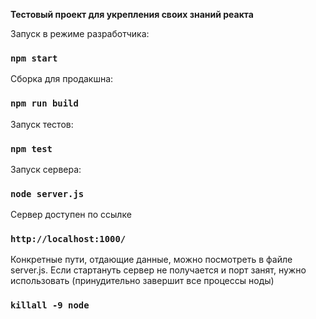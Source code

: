 <b>Тестовый проект для укрепления своих знаний реакта</b>

Запуск в режиме разработчика:

### `npm start`

Сборка для продакшна:

### `npm run build`

Запуск тестов:

### `npm test`

Запуск сервера:

### `node server.js`

Сервер доступен по ссылке 

### `http://localhost:1000/`

Конкретные пути, отдающие данные, можно посмотреть в файле server.js. Если стартануть сервер не получается и порт занят, нужно использовать (принудительно завершит все процессы ноды)

### `killall -9 node`
